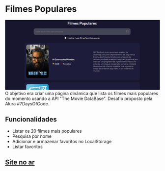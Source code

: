 
# Filmes Populares
<img src="assets/img/preview.png">
O objetivo era criar uma página dinâmica que lista os filmes mais populares do momento usando a API "The Movie DataBase". Desafio proposto pela Alura #7DaysOfCode.

## Funcionalidades

- Listar os 20 filmes mais populares 
- Pesquisa por nome
- Adicionar e armazenar favoritos no LocalStorage
- Listar favoritos
  
## [Site no ar](https://tanizmoura.github.io/popular-movies/)
